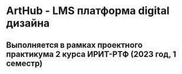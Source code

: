 # ArtHub - LMS платформа digital дизайна
## Выполняется в рамках проектного практикума 2 курса ИРИТ-РТФ (2023 год, 1 семестр)